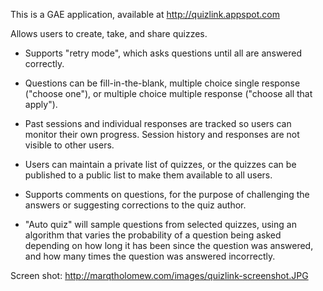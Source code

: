 This is a GAE application, available at http://quizlink.appspot.com

Allows users to create, take, and share quizzes.

  * Supports "retry mode", which asks questions until all are answered correctly.

  * Questions can be fill-in-the-blank, multiple choice single response ("choose one"), or multiple choice multiple response ("choose all that apply").

  * Past sessions and individual responses are tracked so users can monitor their own progress. Session history and responses are not visible to other users.

  * Users can maintain a private list of quizzes, or the quizzes can be published to a public list to make them available to all users.

  * Supports comments on questions, for the purpose of challenging the answers or suggesting corrections to the quiz author.

  * "Auto quiz" will sample questions from selected quizzes, using an algorithm that varies the probability of a question being asked depending on how long it has been since the question was answered, and how many times the question was answered incorrectly.


Screen shot:
http://marqtholomew.com/images/quizlink-screenshot.JPG